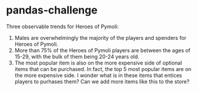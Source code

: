 # pandas-challenge

Three observable trends for Heroes of Pymoli:
  1) Males are overwhelmingly the majority of the players and spenders for Heroes of Pymoli.
  2) More than 75% of the Heroes of Pymoli players are between the ages of 15-29, with the bulk of them being 20-24 years old.
  3) The most popular item is also on the more expensive side of optional items that can be purchased. In fact, the top 5 most popular items are on the more expensive side. I wonder what is in these items that entices players to purhases them? Can we add more items like this to the store?

